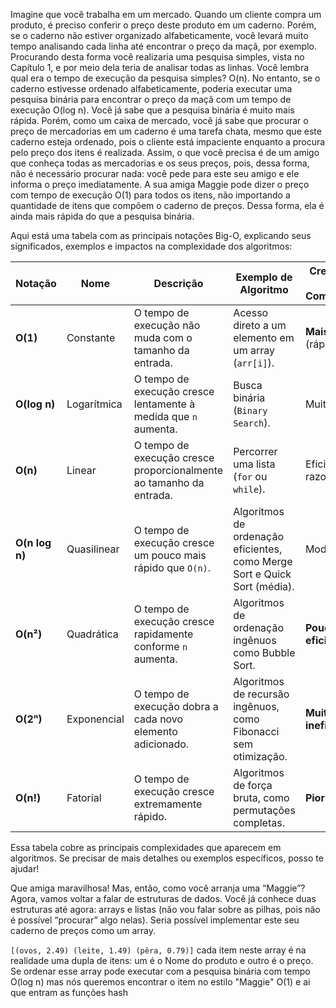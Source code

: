 Imagine que você trabalha em um mercado. Quando um cliente compra um produto, é preciso conferir o preço deste produto em um caderno. Porém, se o caderno não estiver organizado alfabeticamente, você levará muito tempo analisando cada linha até encontrar o preço da maçã, por exemplo. Procurando desta forma você realizaria uma pesquisa simples, vista no Capítulo 1, e por meio dela teria de analisar todas as linhas. Você lembra qual era o tempo de execução da pesquisa simples? O(n). No entanto, se o caderno estivesse ordenado alfabeticamente, poderia executar uma pesquisa binária para encontrar o preço da maçã com um tempo de execução O(log n). Você já sabe que a pesquisa binária é muito mais rápida. Porém, como um caixa de mercado, você já sabe que procurar o preço de mercadorias em um caderno é uma tarefa chata, mesmo que este caderno esteja ordenado, pois o cliente está impaciente enquanto a procura pelo preço dos itens é realizada. Assim, o que você precisa é de um amigo que conheça todas as mercadorias e os seus preços, pois, dessa forma, não é necessário procurar nada: você pede para este seu amigo e ele informa o preço imediatamente. A sua amiga Maggie pode dizer o preço com tempo de execução O(1) para todos os itens, não importando a quantidade de itens que compõem o caderno de preços. Dessa forma, ela é ainda mais rápida do que a pesquisa binária. 

Aqui está uma tabela com as principais notações Big-O, explicando seus significados, exemplos e impactos na complexidade dos algoritmos:

| Notação        | Nome        | Descrição                                                           | Exemplo de Algoritmo                                                      | Crescimento da Complexidade |
| -------------- | ----------- | ------------------------------------------------------------------- | ------------------------------------------------------------------------- | --------------------------- |
| **O(1)**       | Constante   | O tempo de execução não muda com o tamanho da entrada.              | Acesso direto a um elemento em um array (`arr[i]`).                       | **Mais eficiente** (rápido) |
| **O(log n)**   | Logarítmica | O tempo de execução cresce lentamente à medida que `n` aumenta.     | Busca binária (`Binary Search`).                                          | Muito eficiente             |
| **O(n)**       | Linear      | O tempo de execução cresce proporcionalmente ao tamanho da entrada. | Percorrer uma lista (`for` ou `while`).                                   | Eficiência razoável         |
| **O(n log n)** | Quasilinear | O tempo de execução cresce um pouco mais rápido que `O(n)`.         | Algoritmos de ordenação eficientes, como Merge Sort e Quick Sort (média). | Moderado                    |
| **O(n²)**      | Quadrática  | O tempo de execução cresce rapidamente conforme `n` aumenta.        | Algoritmos de ordenação ingênuos como Bubble Sort.                        | **Pouco eficiente**         |
| **O(2ⁿ)**      | Exponencial | O tempo de execução dobra a cada novo elemento adicionado.          | Algoritmos de recursão ingênuos, como Fibonacci sem otimização.           | **Muito ineficiente**       |
| **O(n!)**      | Fatorial    | O tempo de execução cresce extremamente rápido.                     | Algoritmos de força bruta, como permutações completas.                    | **Pior caso**               |

Essa tabela cobre as principais complexidades que aparecem em algoritmos. Se precisar de mais detalhes ou exemplos específicos, posso te ajudar!

Que amiga maravilhosa! Mas, então, como você arranja uma “Maggie”?
Agora, vamos voltar a falar de estruturas de dados. Você já conhece duas
estruturas até agora: arrays e listas (não vou falar sobre as pilhas, pois não é possível “procurar” algo nelas). Seria possível implementar este seu caderno de preços como um array.

```[(ovos, 2.49) (leite, 1.49) (pêra, 0.79)]``` 
	cada item neste array é na realidade uma dupla de itens: um é o Nome do produto e outro é o preço. Se ordenar esse array pode executar com a pesquisa binária com tempo O(log n) mas nós queremos encontrar o item no estilo "Maggie" O(1) e ai que entram as funções hash